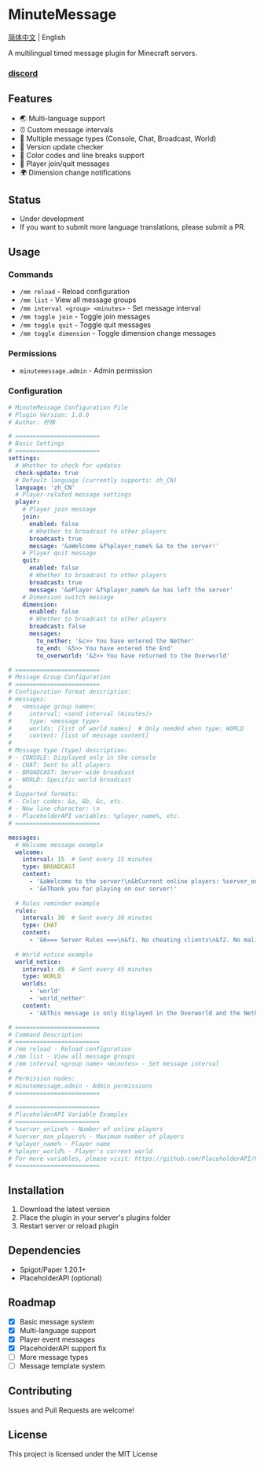 # MinuteMessage

[简体中文](README.md) | English

A multilingual timed message plugin for Minecraft servers.

### [discord](https://discord.gg/aq6FUm4z)

## Features

- 🌏 Multi-language support
- ⏰ Custom message intervals
- 🎯 Multiple message types (Console, Chat, Broadcast, World)
- 🔄 Version update checker
- 🎨 Color codes and line breaks support
- 👋 Player join/quit messages
- 🌍 Dimension change notifications

## Status

- Under development
- If you want to submit more language translations, please submit a PR.

## Usage

### Commands

- `/mm reload` - Reload configuration
- `/mm list` - View all message groups
- `/mm interval <group> <minutes>` - Set message interval
- `/mm toggle join` - Toggle join messages
- `/mm toggle quit` - Toggle quit messages
- `/mm toggle dimension` - Toggle dimension change messages

### Permissions

- `minutemessage.admin` - Admin permission

### Configuration 
```yml
# MinuteMessage Configuration File
# Plugin Version: 1.0.0
# Author: 柠枺

# ========================
# Basic Settings
# ========================
settings:
  # Whether to check for updates
  check-update: true
  # Default language (currently supports: zh_CN)
  language: 'zh_CN'
  # Player-related message settings
  player:
    # Player join message
    join:
      enabled: false
      # Whether to broadcast to other players
      broadcast: true
      message: '&aWelcome &f%player_name% &a to the server!'
    # Player quit message
    quit:
      enabled: false
      # Whether to broadcast to other players
      broadcast: true
      message: '&ePlayer &f%player_name% &e has left the server'
    # Dimension switch message
    dimension:
      enabled: false
      # Whether to broadcast to other players
      broadcast: false
      messages:
        to_nether: '&c>> You have entered the Nether'
        to_end: '&5>> You have entered the End'
        to_overworld: '&2>> You have returned to the Overworld'

# ========================
# Message Group Configuration
# ========================
# Configuration format description:
# messages:
#   <message group name>:
#     interval: <send interval (minutes)>
#     type: <message type>
#     worlds: [list of world names]  # Only needed when type: WORLD
#     content: [list of message content]
#
# Message type (type) description:
# - CONSOLE: Displayed only in the console
# - CHAT: Sent to all players
# - BROADCAST: Server-wide broadcast
# - WORLD: Specific world broadcast
#
# Supported formats:
# - Color codes: &a, &b, &c, etc.
# - New line character: \n
# - PlaceholderAPI variables: %player_name%, etc.
# ========================

messages:
  # Welcome message example
  welcome:
    interval: 15  # Sent every 15 minutes
    type: BROADCAST
    content:
      - '&aWelcome to the server!\n&bCurrent online players: %server_online%'
      - '&eThank you for playing on our server!'
  
  # Rules reminder example
  rules:
    interval: 30  # Sent every 30 minutes
    type: CHAT
    content:
      - '&6=== Server Rules ===\n&f1. No cheating clients\n&f2. No malicious destruction\n&f3. Please get along with other players'
  
  # World notice example
  world_notice:
    interval: 45  # Sent every 45 minutes
    type: WORLD
    worlds: 
      - 'world'
      - 'world_nether'
    content:
      - '&bThis message is only displayed in the Overworld and the Nether'

# ========================
# Command Description
# ========================
# /mm reload - Reload configuration
# /mm list - View all message groups
# /mm interval <group name> <minutes> - Set message interval
#
# Permission nodes:
# minutemessage.admin - Admin permissions
# ========================

# ========================
# PlaceholderAPI Variable Examples
# ========================
# %server_online% - Number of online players
# %server_max_players% - Maximum number of players
# %player_name% - Player name
# %player_world% - Player's current world
# For more variables, please visit: https://github.com/PlaceholderAPI/PlaceholderAPI/wiki/Placeholders
# ========================

```

## Installation

1. Download the latest version
2. Place the plugin in your server's plugins folder
3. Restart server or reload plugin

## Dependencies

- Spigot/Paper 1.20.1+
- PlaceholderAPI (optional)

## Roadmap

- [x] Basic message system
- [x] Multi-language support
- [x] Player event messages
- [x] PlaceholderAPI support fix
- [ ] More message types
- [ ] Message template system

## Contributing

Issues and Pull Requests are welcome!

## License

This project is licensed under the MIT License
